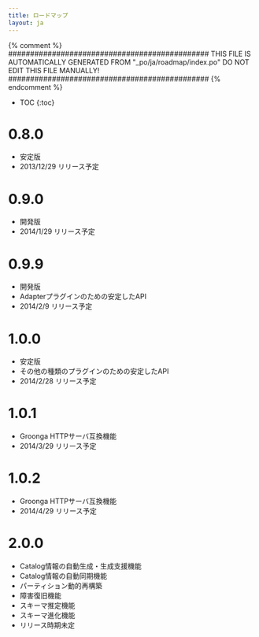 ```yaml
---
title: ロードマップ
layout: ja
---
```


{% comment %}
##############################################
  THIS FILE IS AUTOMATICALLY GENERATED FROM
  "_po/ja/roadmap/index.po"
  DO NOT EDIT THIS FILE MANUALLY!
##############################################
{% endcomment %}


* TOC
{:toc}

# 0.8.0

  * 安定版
  * 2013/12/29 リリース予定

# 0.9.0

  * 開発版
  * 2014/1/29 リリース予定

# 0.9.9

  * 開発版
  * Adapterプラグインのための安定したAPI
  * 2014/2/9 リリース予定

# 1.0.0

  * 安定版
  * その他の種類のプラグインのための安定したAPI
  * 2014/2/28 リリース予定

# 1.0.1

  * Groonga HTTPサーバ互換機能
  * 2014/3/29 リリース予定

# 1.0.2

  * Groonga HTTPサーバ互換機能
  * 2014/4/29 リリース予定

# 2.0.0

  * Catalog情報の自動生成・生成支援機能
  * Catalog情報の自動同期機能
  * パーティション動的再構築
  * 障害復旧機能
  * スキーマ推定機能
  * スキーマ進化機能
  * リリース時期未定
